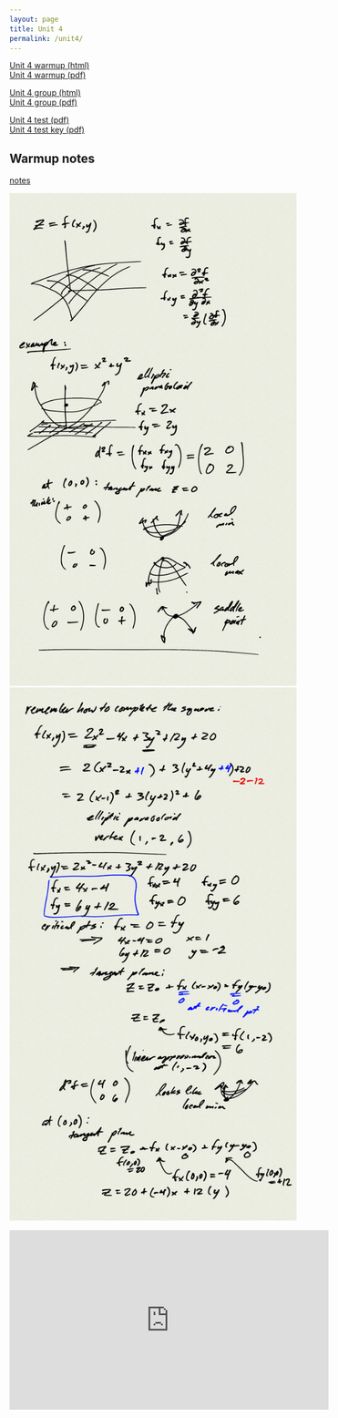 ```yaml
---
layout: page
title: Unit 4
permalink: /unit4/
---
```


[Unit 4 warmup (html)](multiv_unit4_warmup.html)  
[Unit 4 warmup (pdf)](multiv_unit4_warmup.pdf)  

[Unit 4 group (html)](multiv_unit4_group.html)  
[Unit 4 group (pdf)](multiv_unit4_group.pdf)  

[Unit 4 test (pdf)](multiv_unit4_test.pdf)  
[Unit 4 test key (pdf)](multiv_unit4_test_key.pdf)  


## Warmup notes

[notes](notes/PCHA_Sem2WarmupNotes.pdf)

![](notes/0.png)
![](notes/1.png)

<iframe width="560" height="315" src="https://www.youtube.com/embed/L0QgCL-DEag" title="YouTube video player" frameborder="0" allow="accelerometer; autoplay; clipboard-write; encrypted-media; gyroscope; picture-in-picture" allowfullscreen></iframe>
